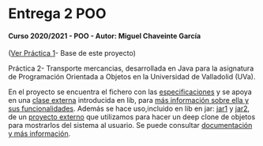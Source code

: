 # Entrega 2 POO

#### Curso 2020/2021 - POO - Autor: Miguel Chaveinte García

([Ver Práctica 1](https://github.com/miguelchaveinte/entrega1poo)- Base de este proyecto)

Práctica 2- Transporte mercancias, desarrollada en Java para la asignatura de Programación Orientada a Objetos en la Universidad de Valladolid (UVa).

En el proyecto se encuentra el fichero con las [especificaciones](2020_poo_practica2_v2.pdf) y se apoya en una [clase externa](https://github.com/miguelchaveinte/entrega1poo/tree/main/entrega1-migchav-jhocaba/lib/es/uva/inf/poo/maps) introducida en lib, para [más información sobre ella y sus funcionalidades](https://www.infor.uva.es/~yania/pub/poo/GPSCoordinate/doc/).
Además se hace uso,incluido en lib en jar: [jar1](entrega1-migchav-jhocaba/lib/cloning-1.9.3.jar) y [jar2](entrega1-migchav-jhocaba/lib/objenesis-2.1.jar), de un [proyecto externo](https://github.com/kostaskougios/cloning) que utilizamos para hacer un deep clone de objetos 
para mostrarlos del sistema al usuario. Se puede consultar [documentación y más información](https://javadoc.io/static/uk.com.robust-it/cloning/1.9.12/com/rits/cloning/package-summary.html).
